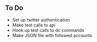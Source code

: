 ## To Do ##
- Set up twitter authentication
- Make test calls to api
- Hook up test calls to dc commands
- Make JSON file with followed accounts
